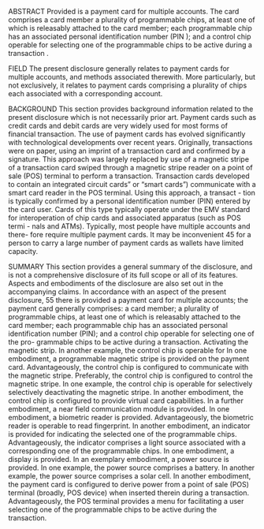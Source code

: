 ABSTRACT
Provided is a payment card for multiple accounts. The card comprises a card member a plurality of programmable chips, at least one of which is releasably attached to the card member; each programmable chip has an associated personal identification number (PIN ); and a control chip operable for selecting one of the programmable chips to be active during a transaction . 

FIELD
The present disclosure generally relates to payment cards for multiple accounts, and methods associated therewith. More particularly, but not exclusively, it relates to payment cards comprising a plurality of chips each associated with a corresponding account.

BACKGROUND
This section provides background information related to the present disclosure which is not necessarily prior art.
Payment cards such as credit cards and debit cards are very widely used for most forms of financial transaction. The use of payment cards has evolved significantly with technological developments over recent years. Originally, transactions were on paper, using an imprint of a transaction card and confirmed by a signature. This approach was largely replaced by use of a magnetic stripe of a transaction card swiped through a magnetic stripe reader on a point of sale (POS) terminal to perform a transaction. Transaction cards developed to contain an integrated circuit cards” or “smart cards”) communicate with a smart card reader in the POS terminal. Using this approach, a transact - tion   is typically confirmed by a personal   identification number (PIN) entered by the card user. Cards of this type  typically operate under the EMV standard for interoperation of chip cards and associated apparatus (such as POS termi - nals and ATMs).
Typically, most people have multiple accounts and there- fore require multiple payment cards. It may be inconvenient 45 for a person to carry a large number of payment cards as wallets have limited capacity.

SUMMARY
     This section provides a general summary of the disclosure, and is not a comprehensive disclosure of its full scope or all of its features. Aspects and embodiments of the     disclosure are also set out in the accompanying claims.
In accordance with an aspect of the present disclosure, 55 there is provided a payment card for multiple accounts; the payment card generally comprises: a card member; a plurality of programmable chips, at least one of which is releasably attached to the card member; each programmable chip has an associated personal identification number (PIN); and a control chip operable for selecting one of the pro- grammable chips to be active during a transaction.
Activating the magnetic strip. In another example, the control chip is operable for In one embodiment, a programmable magnetic stripe is provided on the payment card. Advantageously, the control chip is configured to communicate with the magnetic stripe. Preferably, the control chip is configured to control the magnetic stripe. In one example, the control chip is operable for selectively selectively deactivating the magnetic stripe. In another embodiment, the control chip is configured to
 provide virtual card capabilities.
In a further embodiment, a near field communication module is provided.
In one embodiment, a biometric reader is provided. Advantageously, the biometric reader   is operable to read fingerprint.
In another embodiment, an indicator is provided for indicating the selected one of the programmable chips. Advantageously, the indicator comprises a light source associated with a corresponding one of the programmable chips.
In one embodiment, a display is provided.  In an exemplary embodiment, a power source is provided. In one example, the power source comprises a battery. In another example, the power source comprises a solar cell.
In another embodiment, the payment card is configured to derive power from a point of sale (POS) terminal (broadly, POS device) when inserted therein during a transaction. Advantageously, the POS terminal provides a menu for facilitating a user selecting one of the programmable chips to be active during the transaction.
